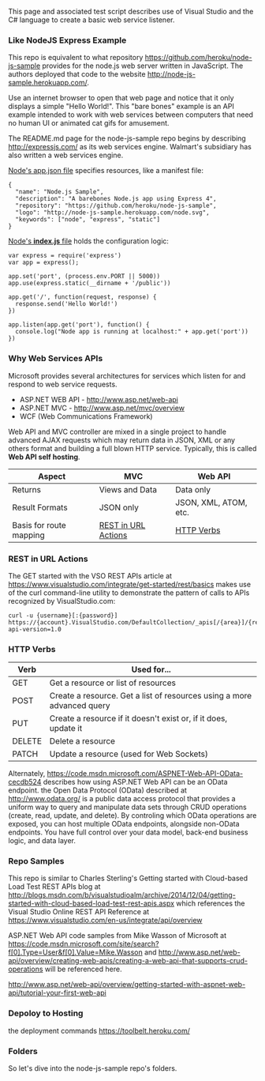 This page and associated test script describes use of Visual Studio and the C# language to create a basic 
web service listener.


### <a name="LikeNode"> Like NodeJS Express Example</a>
This repo is equivalent to what repository https://github.com/heroku/node-js-sample
provides for the node.js web server written in JavaScript. 
The authors deployed that code to the website http://node-js-sample.herokuapp.com/.

Use an internet browser to open that web page and 
notice that it only displays a simple "Hello World!".
This "bare bones" example is an API example intended to work with web services between computers that need no human UI
or animated cat gifs for amusement.

The README.md page for the node-js-sample repo begins by describing 
http://expressjs.com/
as its web services engine.
Walmart's subsidiary has also written a web services engine.

[Node's app.json file](https://github.com/heroku/node-js-sample/blob/master/app.json)
specifies resources, like a manifest file:

```
{
  "name": "Node.js Sample",
  "description": "A barebones Node.js app using Express 4",
  "repository": "https://github.com/heroku/node-js-sample",
  "logo": "http://node-js-sample.herokuapp.com/node.svg",
  "keywords": ["node", "express", "static"]
}
```

[Node's **index.js** file](https://github.com/heroku/node-js-sample/blob/master/index.js) 
holds the configuration logic:

```
var express = require('express')
var app = express();

app.set('port', (process.env.PORT || 5000))
app.use(express.static(__dirname + '/public'))

app.get('/', function(request, response) {
  response.send('Hello World!')
})

app.listen(app.get('port'), function() {
  console.log("Node app is running at localhost:" + app.get('port'))
})
```


### <a name="WebSvcs"> Why Web Services APIs</a>
Microsoft provides several architectures for services which listen for and respond to web service requests.

 * ASP.NET WEB API - http://www.asp.net/web-api
 * ASP.NET MVC - http://www.asp.net/mvc/overview
 * WCF (Web Communications Framework)

Web API and MVC controller are mixed in a single project to handle advanced AJAX requests which may return data in JSON, XML or any others format and building a full blown HTTP service. Typically, this is called **Web API self hosting**.

| Aspect	| MVC | Web API |
|----|----|----|
| Returns |	Views and Data | Data only |
| Result Formats |	JSON only | JSON, XML, ATOM, etc. |
| Basis for route mapping |	<a href="#RESTActions">REST in URL Actions</a> | <a href="#HTTPVerbs">HTTP Verbs</a> |


### <a name="RESTActions"> REST in URL Actions</a>
The GET started with the VSO REST APIs article at
https://www.visualstudio.com/integrate/get-started/rest/basics
makes use of the curl command-line utility to demonstrate the pattern of calls to APIs recognized by VisualStudio.com:

```
curl -u {username}[:{password}] 
https://{account}.VisualStudio.com/DefaultCollection/_apis[/{area}]/{resource}?api-version=1.0
```

### <a name="HTTPVerbs"> HTTP Verbs</a>

| Verb	| Used for... |
|----|----|
|GET |	Get a resource or list of resources|
|POST	| Create a resource. Get a list of resources using a more advanced query|
|PUT |	Create a resource if it doesn't exist or, if it does, update it|
|DELETE	| Delete a resource |
|PATCH	| Update a resource (used for Web Sockets) |

Alternately, 
https://code.msdn.microsoft.com/ASPNET-Web-API-OData-cecdb524
describes how using ASP.NET Web API can be an OData endpoint. 
the Open Data Protocol (OData) 
described at http://www.odata.org/
is a public data access protocol that provides a uniform way to query and manipulate data sets through CRUD operations (create, read, update, and delete). 
By controling which OData operations are exposed, you can host multiple OData endpoints, alongside non-OData endpoints. 
You have full control over your data model, back-end business logic, and data layer.

### <a name="Sample"> Repo Samples</a>
This repo is similar to Charles Sterling's
Getting started with Cloud-based Load Test REST APIs blog at
http://blogs.msdn.com/b/visualstudioalm/archive/2014/12/04/getting-started-with-cloud-based-load-test-rest-apis.aspx 
which references the Visual Studio Online REST API Reference at 
https://www.visualstudio.com/en-us/integrate/api/overview

ASP.NET Web API code samples from Mike Wasson of Microsoft at
https://code.msdn.microsoft.com/site/search?f[0].Type=User&f[0].Value=Mike.Wasson
and http://www.asp.net/web-api/overview/creating-web-apis/creating-a-web-api-that-supports-crud-operations
will be referenced here.


http://www.asp.net/web-api/overview/getting-started-with-aspnet-web-api/tutorial-your-first-web-api




### <a name="Deploy2Hosting"> Depoloy to Hosting</a>

the deployment commands
https://toolbelt.heroku.com/


### <a name="Folders"> Folders</a>
So let's dive into the node-js-sample repo's folders.


